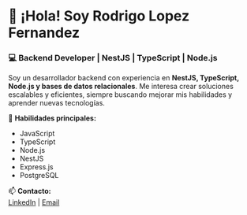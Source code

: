 # 👋 ¡Hola! Soy Rodrigo Lopez Fernandez  
### 💻 Backend Developer | NestJS | TypeScript | Node.js  

Soy un desarrollador backend con experiencia en **NestJS, TypeScript, Node.js y bases de datos relacionales**. Me interesa crear soluciones escalables y eficientes, siempre buscando mejorar mis habilidades y aprender nuevas tecnologías.  

🚀 **Habilidades principales:**  
- JavaScript
- TypeScript
- Node.js
- NestJS
- Express.js
- PostgreSQL  

📫 **Contacto:**  
[LinkedIn](www.linkedin.com/in/rodrigo-lopez-fernandez-2448291b7) | [Email](rodrigolopez010l@gmail.com) 
